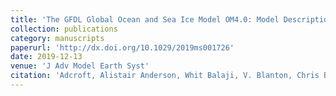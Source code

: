 ```yaml
---
title: 'The GFDL Global Ocean and Sea Ice Model OM4.0: Model Description and Simulation Features'
collection: publications
category: manuscripts
paperurl: 'http://dx.doi.org/10.1029/2019ms001726' 
date: 2019-12-13
venue: 'J Adv Model Earth Syst'
citation: 'Adcroft, Alistair Anderson, Whit Balaji, V. Blanton, Chris Bushuk, Mitchell Dufour, Carolina O. Dunne, John P. Griffies, Stephen M. Hallberg, Robert Harrison, Matthew J. Held, Isaac M. Jansen, Malte F. John, Jasmin G. Krasting, John P. Langenhorst, Amy R. Legg, Sonya Liang, Zhi McHugh, Colleen Radhakrishnan, Aparna Reichl, Brandon G. Rosati, Tony Samuels, Bonita L. Shao, Andrew Stouffer, Ronald Winton, Michael Wittenberg, Andrew T. Xiang, Baoqiang Zadeh, Niki Zhang, Rong. "The GFDL Global Ocean and Sea Ice Model OM4.0: Model Description and Simulation Features". J Adv Model Earth Syst, 2019.'
---
```

